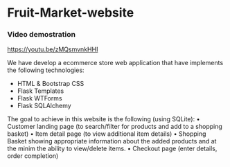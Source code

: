 # Fruit-Market-website

### Video demostration
https://youtu.be/zMQsmvnkHHI

We have develop a ecommerce store web application that have implements the following technologies:
- HTML & Bootstrap CSS
- Flask Templates
- Flask WTForms
- Flask SQLAlchemy

The goal to achieve in this website is the following (using SQLite):
•	Customer landing page (to search/filter for products and add to a shopping basket)
•	Item detail page (to view additional item details)
•	Shopping Basket showing appropriate information about the added products and at the minim the ability to view/delete items.
•	Checkout page (enter details, order completion)

